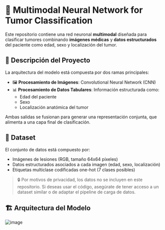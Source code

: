 # 🧠 Multimodal Neural Network for Tumor Classification

Este repositorio contiene una red neuronal **multimodal** diseñada para clasificar tumores combinando **imágenes médicas** y **datos estructurados** del paciente como edad, sexo y localización del tumor.

## 🚀 Descripción del Proyecto

La arquitectura del modelo está compuesta por dos ramas principales:

- 🖼️ **Procesamiento de Imágenes**: Convolutional Neural Network (CNN)
- 📊 **Procesamiento de Datos Tabulares**: Información estructurada como:
  - Edad del paciente
  - Sexo
  - Localización anatómica del tumor

Ambas salidas se fusionan para generar una representación conjunta, que alimenta a una capa final de clasificación.

## 🧬 Dataset

El conjunto de datos está compuesto por:

- Imágenes de lesiones (RGB, tamaño 64x64 píxeles)
- Datos estructurados asociados a cada imagen (edad, sexo, localización)
- Etiquetas multiclase codificadas one-hot (7 clases posibles)

> 🔒 Por motivos de privacidad, los datos no se incluyen en este repositorio. Si deseas usar el código, asegúrate de tener acceso a un dataset similar o de adaptar el pipeline de carga de datos.

## 🏗️ Arquitectura del Modelo

![image](https://github.com/user-attachments/assets/1819f57a-cdb3-4873-bbee-a2080742ce75)

